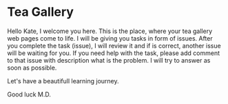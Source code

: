 # Tea Gallery

Hello Kate,
I welcome you here. This is the place, where your tea gallery web pages come to life.
I will be giving you tasks in form of issues. After you complete the task (issue), I will review it and if is correct, another issue will be waiting for you.
If you need help with the task, please add comment to that issue with description what is the problem. I will try to answer as soon as possible.

Let's have a beautifull learning journey.

Good luck
M.D.
